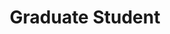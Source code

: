 ---
name: "Caleb Carr"
image: "https://research.fredhutch.org/content/stripe/bloom/en/members/_jcr_content/par/labmember_45792413/image.img.png/1697145852945.png"
title: "Graduate Student"
category: "Graduate Student"
links:
  - link: "https://github.com/Caleb-Carr"
    icon: "github"
---